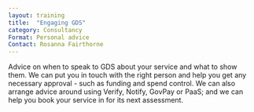 ```yaml
---
layout: training
title:  "Engaging GDS"
category: Consultancy
Format: Personal advice
Contact: Rosanna Fairthorne
---
```


Advice on when to speak to GDS about your service and what to show them. We can put you in touch with the right person and help you get any necessary approval - such as funding and spend control. We can also arrange advice around using Verify, Notify, GovPay or PaaS; and we can help you book your service in for its next assessment.
